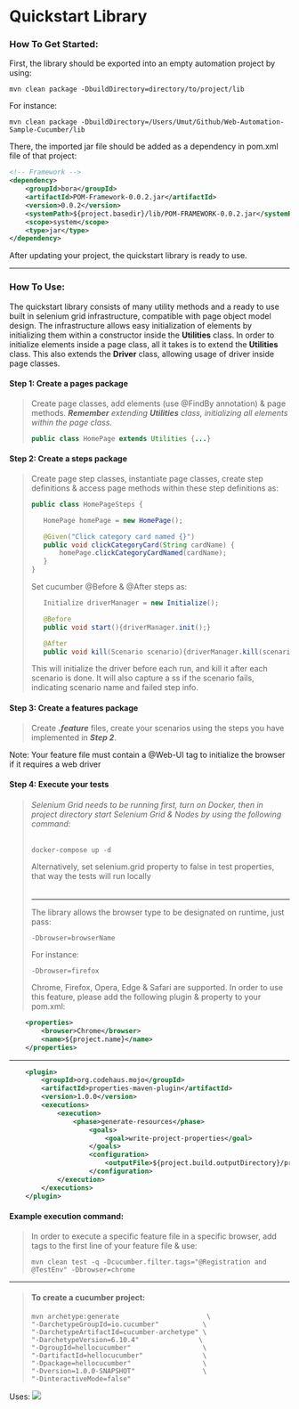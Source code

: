 # Quickstart Library

### How To Get Started:

First, the library should be exported into an empty automation project by using:
```shell
mvn clean package -DbuildDirectory=directory/to/project/lib
```
For instance:
```shell
mvn clean package -DbuildDirectory=/Users/Umut/Github/Web-Automation-Sample-Cucumber/lib
```
There, the imported jar file should be added as a dependency in pom.xml file of that project:
```xml
<!-- Framework -->
<dependency>
    <groupId>bora</groupId>
    <artifactId>POM-Framework-0.0.2.jar</artifactId>
    <version>0.0.2</version>
    <systemPath>${project.basedir}/lib/POM-FRAMEWORK-0.0.2.jar</systemPath>
    <scope>system</scope>
    <type>jar</type>
</dependency>
```
After updating your project, the quickstart library is ready to use.
___
### How To Use:

The quickstart library consists of many utility methods and a ready to use built in selenium grid infrastructure,
compatible with page object model design. The infrastructure allows easy initialization of elements by initializing them
within a constructor inside the **Utilities** class. In order to initialize elements inside a page class, all it takes is
to extend the **Utilities** class. This also extends the **Driver** class, allowing usage of driver inside page classes.

#### Step 1: Create a pages package
>Create page classes, add elements (use @FindBy annotation) & page methods. _**Remember** extending **Utilities** class,
> initializing all elements within the page class._
>````java
> public class HomePage extends Utilities {...}
>```` 

#### Step 2: Create a steps package
>Create page step classes, instantiate page classes, create step definitions & access page methods within these step
> definitions as:
> ````java
> public class HomePageSteps {
> 
>    HomePage homePage = new HomePage();
>
>    @Given("Click category card named {}")
>    public void clickCategoryCard(String cardName) {
>        homePage.clickCategoryCardNamed(cardName);
>    }
> }
> ````
>Set cucumber @Before & @After steps as:
> ````java
>    Initialize driverManager = new Initialize();
>
>    @Before
>    public void start(){driverManager.init();}
>
>    @After
>    public void kill(Scenario scenario){driverManager.kill(scenario);}
>````
> This will initialize the driver before each run, and kill it after each scenario is done. It will also
> capture a ss if the scenario fails, indicating scenario name and failed step info.

#### Step 3: Create a features package
>Create _**.feature**_ files, create your scenarios using the steps you have implemented in ***Step 2***.

Note: Your feature file must contain a @Web-UI tag to initialize the browser if it requires a web driver
#### Step 4: Execute your tests
>###### Selenium Grid needs to be running first, turn on Docker, then in project directory start Selenium Grid & Nodes by using the following command:
>````shell
>docker-compose up -d
>````
>Alternatively, set selenium.grid property to false in test properties, that way the tests will run locally
> ######
> ___
>The library allows the browser type to be designated on runtime, just pass:
> ````
> -Dbrowser=browserName
> ````
> For instance:
>````
> -Dbrowser=firefox
>````
>Chrome, Firefox, Opera, Edge & Safari are supported.
>In order to use this feature, please add the following plugin & property to your pom.xml:

```xml
    <properties>
        <browser>Chrome</browser>
        <name>${project.name}</name>
    </properties>
```    
___
```xml
    <plugin>
        <groupId>org.codehaus.mojo</groupId>
        <artifactId>properties-maven-plugin</artifactId>
        <version>1.0.0</version>
        <executions>
            <execution>
                <phase>generate-resources</phase>
                    <goals>
                        <goal>write-project-properties</goal>
                    </goals>
                    <configuration>
                        <outputFile>${project.build.outputDirectory}/properties-from-pom.properties</outputFile>
                    </configuration>
            </execution>
        </executions>
    </plugin>
```
#### Example execution command:
>In order to execute a specific feature file in a specific browser, add tags to the first line of your feature file & use:
>```shell
>mvn clean test -q -Dcucumber.filter.tags="@Registration and @TestEnv" -Dbrowser=chrome
>```
___
>#### To create a cucumber project:
>````shell
>mvn archetype:generate                      \
>"-DarchetypeGroupId=io.cucumber"           \
>"-DarchetypeArtifactId=cucumber-archetype" \
>"-DarchetypeVersion=6.10.4"               \
>"-DgroupId=hellocucumber"                  \
>"-DartifactId=hellocucumber"               \
>"-Dpackage=hellocucumber"                  \
>"-Dversion=1.0.0-SNAPSHOT"                 \
>"-DinteractiveMode=false"
>````
Uses:
[![](https://jitpack.io/v/Umutayb/Pickleib.svg)](https://jitpack.io/#Umutayb/Pickleib)

